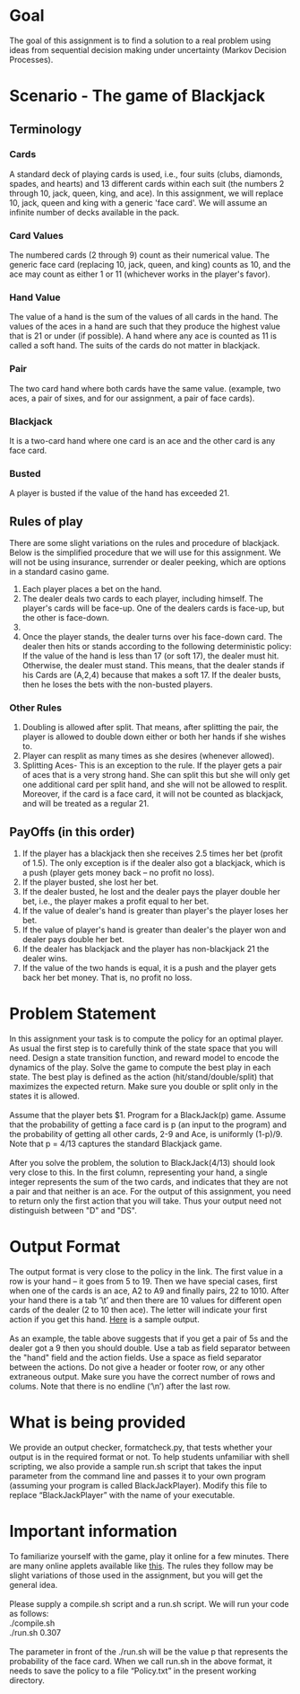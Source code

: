 # Goal
The goal of this assignment is to find a solution to a real problem using ideas from sequential decision making under uncertainty (Markov Decision Processes).

# Scenario - The game of Blackjack

## Terminology

### Cards
A standard deck of playing cards is used, i.e., four suits (clubs, diamonds, spades, and hearts) and 13 different cards within each suit (the numbers 2 through 10, jack, queen, king, and ace). In this assignment, we will replace 10, jack, queen and king with a generic 'face card'. We will assume an infinite number of decks available in the pack.
### Card Values
The numbered cards (2 through 9) count as their numerical value. The generic face card (replacing 10, jack, queen, and king) counts as 10, and the ace may count as either 1 or 11 (whichever works in the player's favor).
### Hand Value
The value of a hand is the sum of the values of all cards in the hand. The values of the aces in a hand are such that they produce the highest value that is 21 or under (if possible). A hand where any ace is counted as 11 is called a soft hand. The suits of the cards do not matter in blackjack.

### Pair
The two card hand where both cards have the same value. (example, two aces, a pair of sixes, and for our assignment, a pair of face cards).

### Blackjack
It is a two-card hand where one card is an ace and the other card is any face card.

### Busted
A player is busted if the value of the hand has exceeded 21.

## Rules of play
There are some slight variations on the rules and procedure of blackjack. Below is the simplified procedure that we will use for this assignment. We will not be using insurance, surrender or dealer peeking, which are options in a standard casino game.
1. Each player places a bet on the hand.<br />
2. The dealer deals two cards to each player, including himself. The player's cards will be face-up. One of the dealers cards is face-up, but the other is face-down.<br />
3. <br />
4. Once the player stands, the dealer turns over his face-down card. The dealer then hits or stands according to the following deterministic policy: If the value of the hand is less than 17 (or soft 17), the dealer must hit. Otherwise, the dealer must stand. This means, that the dealer stands if his Cards are (A,2,4) because that makes a soft 17. If the dealer busts, then he loses the bets with the non-busted players.<br />

### Other Rules
1. Doubling is allowed after split. That means, after splitting the pair, the player is allowed to double down either or both her hands if she wishes to.<br />
2. Player can resplit as many times as she desires (whenever allowed).<br />
3. Splitting Aces- This is an exception to the rule. If the player gets a pair of aces that is a very strong hand. She can split this but she will only get one additional card per split hand, and she will not be allowed to resplit. Moreover, if the card is a face card, it will not be counted as blackjack, and will be treated as a regular 21.

## PayOffs (in this order)
1. If the player has a blackjack then she receives 2.5 times her bet (profit of 1.5). The only exception is if the dealer also got a blackjack, which is a push (player gets money back – no profit no loss).<br />
2. If the player busted, she lost her bet.<br />
3. If the dealer busted, he lost and the dealer pays the player double her bet, i.e., the player makes a profit equal to her bet.<br />
4. If the value of dealer's hand is greater than player's the player loses her bet.<br />
5. If the value of player's hand is greater than dealer's the player won and dealer pays double her bet.<br />
6. If the dealer has blackjack and the player has non-blackjack 21 the dealer wins.<br />
7. If the value of the two hands is equal, it is a push and the player gets back her bet money. That is, no profit no loss.<br />

# Problem Statement
In this assignment your task is to compute the policy for an optimal player. As usual the first step is to carefully think of the state space that you will need. Design a state transition function, and reward model to encode the dynamics of the play. Solve the game to compute the best play in each state. The best play is defined as the action (hit/stand/double/split) that maximizes the expected return. Make sure you double or split only in the states it is allowed. <br /><br />Assume that the player bets $1. Program for a BlackJack(p) game. Assume that the probability of getting a face card is p (an input to the program) and the probability of getting all other cards, 2-9 and Ace, is uniformly (1-p)/9. Note that p = 4/13 captures the standard Blackjack game.<br /><br />
After you solve the problem, the solution to BlackJack(4/13) should look very close to this. In the first column, representing your hand, a single integer represents the sum of the two cards, and indicates that they are not a pair and that neither is an ace. For the output of this assignment, you need to return only the first action that you will take. Thus your output need not distinguish between "D" and "DS".

# Output Format
The output format is very close to the policy in the link. The first value in a row is your hand – it goes from 5 to 19. Then we have special cases, first when one of the cards is an ace, A2 to A9 and finally pairs, 22 to 1010. After your hand there is a tab ‘\t’ and then there are 10 values for different open cards of the dealer (2 to 10 then ace). The letter will indicate your first action if you get this hand. [Here](https://github.com/pradyatiitd/COL333/blob/master/Blackjack/samplePolicy.txt) is a sample output. <br /> <br />
As an example, the table above suggests that if you get a pair of 5s and the dealer got a 9 then you should double.
Use a tab as field separator between the "hand" field and the action fields. Use a space as field separator between the actions. Do not give a header or footer row, or any other extraneous output. Make sure you have the correct number of rows and colums. Note that there is no endline (‘\n’) after the last row.

# What is being provided
We provide an output checker, formatcheck.py, that tests whether your output is in the required format or not. To help students unfamiliar with shell scripting, we also provide a sample run.sh script that takes the input parameter from the command line and passes it to your own program (assuming your program is called BlackJackPlayer). Modify this file to replace “BlackJackPlayer” with the name of your executable.

# Important information
To familiarize yourself with the game, play it online for a few minutes. There are many online applets available like [this](http://www.hitorstand.net/game_m.html). The rules they follow may be slight variations of those used in the assignment, but you will get the general idea.
<br />
<br />
Please supply a compile.sh script and a run.sh script. We will run your code as follows: <br />
./compile.sh<br />
./run.sh 0.307<br />
<br />
The parameter in front of the ./run.sh will be the value p that represents the probability of the face card. When we call run.sh in the above format, it needs to save the policy to a file “Policy.txt” in the present working directory.

